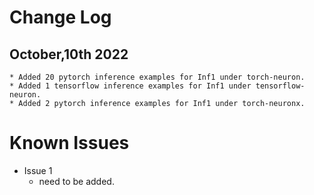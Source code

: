 # Change Log
## October,10th 2022
    * Added 20 pytorch inference examples for Inf1 under torch-neuron.
    * Added 1 tensorflow inference examples for Inf1 under tensorflow-neuron.
    * Added 2 pytorch inference examples for Inf1 under torch-neuronx.

# Known Issues
  - Issue 1
    * need to be added.

